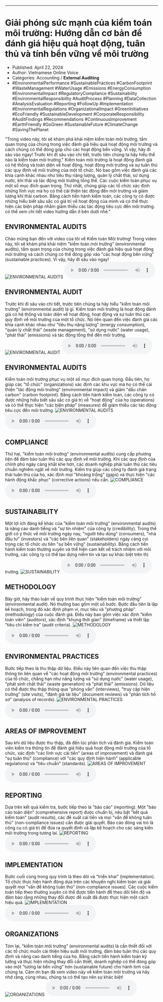 
---

# Giải phóng sức mạnh của kiểm toán môi trường: Hướng dẫn cơ bản để đánh giá hiệu quả hoạt động, tuân thủ và tính bền vững về môi trường

- Published: April 22, 2024
- Author: Vietnamese Online Voice
- Categories: Accounting / **External Auditing**
- #EnvironmentalPerformance #SustainablePractices #CarbonFootprint #WasteManagement #WaterUsage #Emissions #EnergyConsumption #EnvironmentalImpact #RegulatoryCompliance #Sustainability #EnvironmentalResponsibility #AuditProcess #Planning #DataCollection #AnalysisEvaluation #Reporting #FollowUp #Implementation #EnvironmentalRegulations #OrganizationalImpact #GreenInitiatives #EcoFriendly #SustainableDevelopment #CorporateResponsibility #AuditFindings #Recommendations #ContinuousImprovement #EarthFriendly #GoGreen #SustainableFuture #ClimateChange #SavingThePlanet

"Trong video này, tôi sẽ khám phá khái niệm kiểm toán môi trường, tầm quan trọng của chúng trong việc đánh giá hiệu quả hoạt động môi trường và cách chúng có thể đóng góp cho các hoạt động bền vững. Vì vậy, hãy đi sâu vào ngay! Trước khi đi sâu vào chi tiết, trước tiên chúng ta hãy hiểu thế nào là kiểm toán môi trường." Kiểm toán môi trường là hoạt động đánh giá có hệ thống và toàn diện về hoạt động, hoạt động môi trường và sự tuân thủ các quy định về môi trường của một tổ chức. Nó bao gồm việc đánh giá các khía cạnh khác nhau như tiêu thụ năng lượng, quản lý chất thải, sử dụng nước, khí thải và tác động môi trường tổng thể. Các cuộc kiểm toán phục vụ một số mục đích quan trọng. Thứ nhất, chúng giúp các tổ chức xác định những lĩnh vực mà họ có thể cải thiện tác động đến môi trường và giảm lượng khí thải carbon. Bằng cách tiến hành kiểm toán, các công ty có được những hiểu biết sâu sắc có giá trị về hoạt động của mình và có thể thực hiện các biện pháp nhằm giảm thiểu các tác động tiêu cực đến môi trường. có thể xem chi tiết video hướng dẫn ở bên dưới nhé."


## ENVIRONMENTAL AUDITS

Chào mừng bạn đến với video của tôi về Kiểm toán Môi trường! Trong video này, tôi sẽ khám phá khái niệm "kiểm toán môi trường" (environmental audits), tầm quan trọng của chúng trong việc đánh giá hiệu quả hoạt động môi trường và cách chúng có thể đóng góp vào "các hoạt động bền vững" (sustainable practices). Vì vậy, hãy đi sâu vào ngay!
![ENVIRONMENTAL AUDITS](https://http-archiver-apis-production-80.schnworks.com/storage/images/transitions/2024-04-22/transition-16845292445-Montserrat-Thin-880E4F.jpg)
<audio controls>
    <source src="https://http-archiver-apis-production-80.schnworks.com/storage/audio/file-8252010712.mp3" type="audio/mpeg">
</audio>



## ENVIRONMENTAL AUDIT

Trước khi đi sâu vào chi tiết, trước tiên chúng ta hãy hiểu "kiểm toán môi trường" (environmental audit) là gì. Kiểm toán môi trường là hoạt động đánh giá có hệ thống và toàn diện về hoạt động, hoạt động và sự tuân thủ các quy định về môi trường của một tổ chức. Nó liên quan đến việc đánh giá các khía cạnh khác nhau như "tiêu thụ năng lượng" (energy consumption), "quản lý chất thải" (waste management), "sử dụng nước" (water usage), "phát thải" (emissions) và tác động tổng thể đến môi trường.
![ENVIRONMENTAL AUDIT](https://http-archiver-apis-production-80.schnworks.com/storage/images/transitions/2024-04-22/transition-41496136080-Montserrat-Black-673AB7.jpg)
<audio controls>
    <source src="https://http-archiver-apis-production-80.schnworks.com/storage/audio/file-27532156345.mp3" type="audio/mpeg">
</audio>



## ENVIRONMENTAL AUDITS

Kiểm toán môi trường phục vụ một số mục đích quan trọng. Đầu tiên, họ giúp các "tổ chức" (organizations) xác định các khu vực mà họ có thể cải thiện "tác động môi trường" (environmental impact) và giảm "dấu chân carbon" (carbon footprint). Bằng cách tiến hành kiểm toán, các công ty có được những hiểu biết sâu sắc có giá trị về "hoạt động" của họ (operations) và có thể thực hiện "các biện pháp" (measures) để giảm thiểu các tác động tiêu cực đến môi trường.
![ENVIRONMENTAL AUDITS](https://http-archiver-apis-production-80.schnworks.com/storage/images/transitions/2024-04-22/transition-375985379-Montserrat-Bold-673AB7.jpg)
<audio controls>
    <source src="https://http-archiver-apis-production-80.schnworks.com/storage/audio/file-12467378279.mp3" type="audio/mpeg">
</audio>



## COMPLIANCE

Thứ hai, "kiểm toán môi trường" (environmental audits) cung cấp phương tiện để đảm bảo tuân thủ các quy định về môi trường. Khi các quy định của chính phủ ngày càng khắt khe hơn, các doanh nghiệp phải tuân thủ các tiêu chuẩn nghiêm ngặt về môi trường. Kiểm tra giúp các công ty đánh giá trạng thái tuân thủ của họ, xác định mọi "khoảng trống" (gaps) và thực hiện "các hành động khắc phục" (corrective actions) nếu cần.
![COMPLIANCE](https://http-archiver-apis-production-80.schnworks.com/storage/images/transitions/2024-04-22/transition--13492559995-Montserrat-Black-4A148C.jpg)
<audio controls>
    <source src="https://http-archiver-apis-production-80.schnworks.com/storage/audio/file-30964574630.mp3" type="audio/mpeg">
</audio>



## SUSTAINABILITY

Một lợi ích đáng kể khác của "kiểm toán môi trường" (environmental audits) là nâng cao danh tiếng và "sự tín nhiệm" của công ty (credibility). Trong thế giới có ý thức về môi trường ngày nay, "người tiêu dùng" (consumers), "nhà đầu tư" (investors) và "các bên liên quan" (stakeholders) ngày càng coi trọng các tổ chức ưu tiên "sự bền vững" (sustainability). Bằng cách tiến hành kiểm toán thường xuyên và thể hiện cam kết về trách nhiệm với môi trường, các công ty có thể tạo dựng niềm tin và tạo sự khác biệt trên thị trường.
![SUSTAINABILITY](https://http-archiver-apis-production-80.schnworks.com/storage/images/transitions/2024-04-22/transition--50240672862-Montserrat-Regular-4A148C.jpg)
<audio controls>
    <source src="https://http-archiver-apis-production-80.schnworks.com/storage/audio/file-59025678029.mp3" type="audio/mpeg">
</audio>



## METHODOLOGY

Bây giờ, hãy thảo luận về quy trình thực hiện "kiểm toán môi trường" (environmental audit). Nó thường bao gồm một số bước. Bước đầu tiên là lập kế hoạch, trong đó xác định phạm vi, mục tiêu và "phương pháp" (methodology) của cuộc đánh giá. Điều này bao gồm việc xác định "kiểm toán viên" (auditors), xác định "khung thời gian" (timeframe) và thiết lập "tiêu chí kiểm tra" (audit criteria).
![METHODOLOGY](https://http-archiver-apis-production-80.schnworks.com/storage/images/transitions/2024-04-22/transition--923821953-Montserrat-Thin-9C27B0.jpg)
<audio controls>
    <source src="https://http-archiver-apis-production-80.schnworks.com/storage/audio/file-21652321455.mp3" type="audio/mpeg">
</audio>



## ENVIRONMENTAL PRACTICES

Bước tiếp theo là thu thập dữ liệu. Điều này liên quan đến việc thu thập thông tin liên quan về "các hoạt động môi trường" (environmental practices) của tổ chức, chẳng hạn như năng lượng và "sử dụng nước" (water usage), "phát sinh chất thải" (waste generation) và "phát thải" (emissions). Dữ liệu có thể được thu thập thông qua "phỏng vấn" (interviews), "truy cập hiện trường" (site visits), "đánh giá tài liệu" (document reviews) và "phân tích hồ sơ" (analysis of records).
![ENVIRONMENTAL PRACTICES](https://http-archiver-apis-production-80.schnworks.com/storage/images/transitions/2024-04-22/transition--2315179693-Montserrat-Black-4A148C.jpg)
<audio controls>
    <source src="https://http-archiver-apis-production-80.schnworks.com/storage/audio/file-13510307367.mp3" type="audio/mpeg">
</audio>



## AREAS OF IMPROVEMENT

Sau khi dữ liệu được thu thập, đã đến lúc phân tích và đánh giá. Kiểm toán viên kiểm tra thông tin để đánh giá hiệu quả hoạt động môi trường của tổ chức, xác định "các lĩnh vực cải tiến" (areas of improvement) và đánh giá "sự tuân thủ" (compliance) với "các quy định hiện hành" (applicable regulations) và "tiêu chuẩn" (standards).
![AREAS OF IMPROVEMENT](https://http-archiver-apis-production-80.schnworks.com/storage/images/transitions/2024-04-22/transition-12364867492-Montserrat-ExtraBold-004895.jpg)
<audio controls>
    <source src="https://http-archiver-apis-production-80.schnworks.com/storage/audio/file-5439170123.mp3" type="audio/mpeg">
</audio>



## REPORTING

Dựa trên kết quả kiểm tra, bước tiếp theo là "báo cáo" (reporting). Một "báo cáo toàn diện" (comprehensive report) được chuẩn bị, nêu bật "kết quả kiểm toán" (audit results), các đề xuất cải tiến và mọi "vấn đề không tuân thủ" (non-compliance issues) cần được giải quyết. Báo cáo đóng vai trò là công cụ có giá trị để đưa ra quyết định và lập kế hoạch cho các sáng kiến ​​môi trường trong tương lai.
![REPORTING](https://http-archiver-apis-production-80.schnworks.com/storage/images/transitions/2024-04-22/transition--10141510557-Montserrat-ExtraBold-004895.jpg)
<audio controls>
    <source src="https://http-archiver-apis-production-80.schnworks.com/storage/audio/file-13322635547.mp3" type="audio/mpeg">
</audio>



## IMPLEMENTATION

Bước cuối cùng trong quy trình là theo dõi và "triển khai" (implementation). Tổ chức thực hiện hành động dựa trên các khuyến nghị kiểm toán và giải quyết mọi "vấn đề không tuân thủ" (non-compliance issues). Các cuộc kiểm toán tiếp theo thường xuyên có thể được tiến hành để theo dõi tiến độ và đảm bảo rằng những thay đổi được đề xuất đã được thực hiện một cách hiệu quả.
![IMPLEMENTATION](https://http-archiver-apis-production-80.schnworks.com/storage/images/transitions/2024-04-22/transition-1018137959-Montserrat-Thin-4A148C.jpg)
<audio controls>
    <source src="https://http-archiver-apis-production-80.schnworks.com/storage/audio/file-38327685918.mp3" type="audio/mpeg">
</audio>



## ORGANIZATIONS

Tóm lại, "kiểm toán môi trường" (environmental audits) là cần thiết đối với các tổ chức muốn cải thiện hiệu suất môi trường, đảm bảo tuân thủ các quy định và nâng cao danh tiếng của họ. Bằng cách tiến hành kiểm toán kỹ lưỡng và thực hiện những thay đổi cần thiết, doanh nghiệp có thể đóng góp vào một "tương lai bền vững" hơn (sustainable future) cho hành tinh của chúng ta. Cảm ơn bạn đã xem video này về kiểm toán môi trường và hãy nhớ rằng, cùng nhau, chúng ta có thể tạo nên sự khác biệt!
![ORGANIZATIONS](https://http-archiver-apis-production-80.schnworks.com/storage/images/transitions/2024-04-22/transition-13965958909-Montserrat-ExtraBold-1A237E.jpg)
<audio controls>
    <source src="https://http-archiver-apis-production-80.schnworks.com/storage/audio/file-5138255477.mp3" type="audio/mpeg">
</audio>

